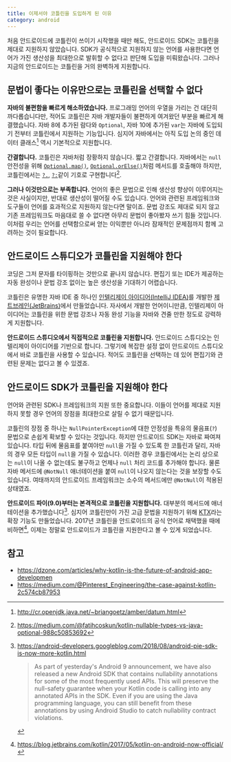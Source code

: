 ```yaml
---
title: 이제서야 코틀린을 도입하게 된 이유
category: android
---
```


처음 안드로이드에 코틀린이 쓰이기 시작했을 때만 해도, 안드로이드 SDK는 코틀린을 제대로 지원하지 않았습니다. SDK가 공식적으로 지원하지 않는 언어를 사용한다면 언어가 가진 생산성을 최대한으로 발휘할 수 없다고 판단해 도입을 미뤄왔습니다. 그러나 지금의 안드로이드는 코틀린을 거의 완벽하게 지원합니다.

## 문법이 좋다는 이유만으로는 코틀린을 선택할 수 없다

**자바의 불편함을 빠르게 해소하였습니다.** 프로그래밍 언어의 우열을 가리는 건 대단히 까다롭습니다만, 적어도 코틀린은 자바 개발자들이 불편하게 여겨왔던 부분을 빠르게 해결했습니다. 자바 8에 추가된 람다와 `Optional`, 자바 10에 추가된 `var`는 자바에 도입되기 전부터 코틀린에서 지원하는 기능입니다. 심지어 자바에서는 아직 도입 논의 중인 데이터 클래스[^data-class] 역시 기본적으로 지원합니다.

**간결합니다.** 코틀린은 자바처럼 장황하지 않습니다. 짧고 간결합니다. 자바에서는 `null` 안전성을 위해 [`Optional.map()`][optional-map], [`Optional.orElse()`][optional-orelse]처럼 메서드를 호출해야 하지만, 코틀린에서는 [`?.`][safe-call], [`?:`][elvis]같이 기호로 구현합니다[^nullable-vs-optional].

**그러나 이것만으로는 부족합니다.** 언어의 좋은 문법으로 인해 생산성 향상이 이루어지는 것은 사실이지만, 반대로 생산성이 떨어질 수도 있습니다. 언어와 관련된 프레임워크와 도구들이 언어를 효과적으로 지원하지 않는다면 말이죠. 문법 강조도 제대로 되지 않고 기존 프레임워크도 마음대로 쓸 수 없다면 아무리 문법이 좋아봤자 쓰기 힘들 것입니다. 이처럼 우리는 언어를 선택함으로써 얻는 이익뿐만 아니라 잠재적인 문제점까지 함께 고려하는 것이 필요합니다.

[^data-class]:
    <http://cr.openjdk.java.net/~briangoetz/amber/datum.html>

[optional-map]: https://download.java.net/java/early_access/jdk11/docs/api/java.base/java/util/Optional.html#map(java.util.function.Function)

[optional-orelse]: https://download.java.net/java/early_access/jdk11/docs/api/java.base/java/util/Optional.html#orElse(T)

[safe-call]: https://kotlinlang.org/docs/reference/null-safety.html#safe-calls

[elvis]: https://kotlinlang.org/docs/reference/null-safety.html#elvis-operator

[^nullable-vs-optional]:
    <https://medium.com/@fatihcoskun/kotlin-nullable-types-vs-java-optional-988c50853692>

## 안드로이드 스튜디오가 코틀린을 지원해야 한다

코딩은 그저 문자를 타이핑하는 것만으로 끝나지 않습니다. 편집기 또는 IDE가 제공하는 자동 완성이나 문법 강조 없이는 높은 생산성을 기대하기 어렵습니다.

코틀린은 유명한 자바 IDE 중 하나인 [인텔리제이 아이디어(IntelliJ IDEA)][intellij-idea]를 개발한 [제트브레인(JetBrains)][jetbrains]에서 만들었습니다. 자사에서 개발한 언어이니만큼, 인텔리제이 아이디어는 코틀린을 위한 문법 강조나 자동 완성 기능을 자바와 견줄 만한 정도로 강력하게 지원합니다.

**안드로이드 스튜디오에서 직접적으로 코틀린을 지원합니다.** 안드로이드 스튜디오는 인텔리제이 아이디어를 기반으로 합니다. 그렇기에 복잡한 설정 없이 안드로이드 스튜디오에서 바로 코틀린을 사용할 수 있습니다. 적어도 코틀린을 선택하는 데 있어 편집기와 관련된 문제는 없다고 볼 수 있겠죠.

[intellij-idea]: https://www.jetbrains.com/idea/

[jetbrains]: https://www.jetbrains.com/

## 안드로이드 SDK가 코틀린을 지원해야 한다

언어와 관련된 SDK나 프레임워크의 지원 또한 중요합니다. 이들이 언어를 제대로 지원하지 못할 경우 언어의 장점을 최대한으로 살릴 수 없기 때문입니다.

코틀린의 장점 중 하나는 `NullPointerException`에 대한 안정성을 특유의 물음표(`?`) 문법으로 손쉽게 확보할 수 있다는 것입니다. 하지만 안드로이드 SDK는 자바로 짜여져 있습니다. 타입 뒤에 물음표를 붙여야만 `null`을 가질 수 있도록 한 코틀린과 달리, 자바의 경우 모든 타입이 `null`을 가질 수 있습니다. 이러한 경우 코틀린에서는 논리 상으로는 `null`이 나올 수 없는데도 불구하고 언제나 `null` 처리 코드를 추가해야 합니다. 물론 자바 메서드에 `@NotNull` 애너테이션을 붙여 `null`이 나오지 않는다는 것을 보장할 수도 있습니다. 여태까지의 안드로이드 프레임워크는 소수의 메서드에만 `@NotNull`이 적용된 상태였죠.

**안드로이드 파이(9.0)부터는 본격적으로 코틀린을 지원합니다.** 대부분의 메서드에 애너테이션을 추가했습니다[^android-pie-sdk-is-now-more-kotlin]. 심지어 코틀린만이 가진 고급 문법을 지원하기 위해 [KTX][ktx]라는 확장 기능도 만들었습니다. 2017년 코틀린을 안드로이드의 공식 언어로 채택했을 때에 비하면[^official-kotlin], 이제는 정말로 안드로이드가 코틀린을 지원한다고 볼 수 있게 되었습니다.

[^android-pie-sdk-is-now-more-kotlin]:
    <https://android-developers.googleblog.com/2018/08/android-pie-sdk-is-now-more-kotlin.html>

    > As part of yesterday's Android 9 announcement, we have also released a new Android SDK that contains nullability annotations for some of the most frequently used APIs. This will preserve the null-safety guarantee when your Kotlin code is calling into any annotated APIs in the SDK. Even if you are using the Java programming language, you can still benefit from these annotations by using Android Studio to catch nullability contract violations.

[ktx]: https://developer.android.com/kotlin/ktx

[^official-kotlin]: <https://blog.jetbrains.com/kotlin/2017/05/kotlin-on-android-now-official/>

## 참고

- <https://dzone.com/articles/why-kotlin-is-the-future-of-android-app-developmen>
- <https://medium.com/@Pinterest_Engineering/the-case-against-kotlin-2c574cb87953>
